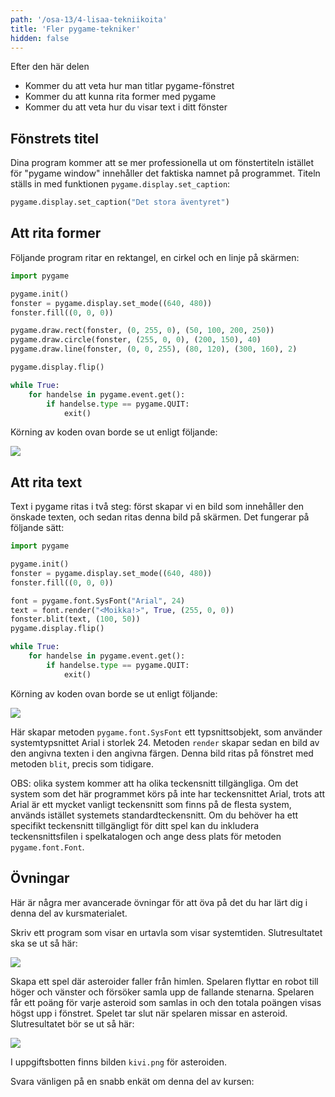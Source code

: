 ```yaml
---
path: '/osa-13/4-lisaa-tekniikoita'
title: 'Fler pygame-tekniker'
hidden: false
---
```


<text-box variant='learningObjectives' name='Inlärningsmål'>

Efter den här delen

- Kommer du att veta hur man titlar pygame-fönstret
- Kommer du att kunna rita former med pygame
- Kommer du att veta hur du visar text i ditt fönster

</text-box>

## Fönstrets titel

Dina program kommer att se mer professionella ut om fönstertiteln istället för "pygame window" innehåller det faktiska namnet på programmet. Titeln ställs in med funktionen `pygame.display.set_caption`:

```python
pygame.display.set_caption("Det stora äventyret")
```

## Att rita former

Följande program ritar en rektangel, en cirkel och en linje på skärmen:

```python
import pygame

pygame.init()
fonster = pygame.display.set_mode((640, 480))
fonster.fill((0, 0, 0))

pygame.draw.rect(fonster, (0, 255, 0), (50, 100, 200, 250))
pygame.draw.circle(fonster, (255, 0, 0), (200, 150), 40)
pygame.draw.line(fonster, (0, 0, 255), (80, 120), (300, 160), 2)

pygame.display.flip()

while True:
    for handelse in pygame.event.get():
        if handelse.type == pygame.QUIT:
            exit()
```

Körning av koden ovan borde se ut enligt följande:

<img src="pygame_kuviot.gif">

## Att rita text

Text i pygame ritas i två steg: först skapar vi en bild som innehåller den önskade texten, och sedan ritas denna bild på skärmen. Det fungerar på följande sätt:

```python
import pygame

pygame.init()
fonster = pygame.display.set_mode((640, 480))
fonster.fill((0, 0, 0))

font = pygame.font.SysFont("Arial", 24)
text = font.render("<Moikka!>", True, (255, 0, 0))
fonster.blit(text, (100, 50))
pygame.display.flip()

while True:
    for handelse in pygame.event.get():
        if handelse.type == pygame.QUIT:
            exit()
```

Körning av koden ovan borde se ut enligt följande:

<img src="pygame_teksti.gif">

Här skapar metoden `pygame.font.SysFont` ett typsnittsobjekt, som använder systemtypsnittet Arial i storlek 24. Metoden `render` skapar sedan en bild av den angivna texten i den angivna färgen. Denna bild ritas på fönstret med metoden `blit`, precis som tidigare.

OBS: olika system kommer att ha olika teckensnitt tillgängliga. Om det system som det här programmet körs på inte har teckensnittet Arial, trots att Arial är ett mycket vanligt teckensnitt som finns på de flesta system, används istället systemets standardteckensnitt. Om du behöver ha ett specifikt teckensnitt tillgängligt för ditt spel kan du inkludera teckensnittsfilen i spelkatalogen och ange dess plats för metoden `pygame.font.Font`.

## Övningar

Här är några mer avancerade övningar för att öva på det du har lärt dig i denna del av kursmaterialet. 

<programming-exercise name='Kello' tmcname='osa13-16_kello'>

Skriv ett program som visar en urtavla som visar systemtiden. Slutresultatet ska se ut så här:

<img src="pygame_kello.gif">

</programming-exercise>

<programming-exercise name='Asteroidit' tmcname='osa13-17_asteroidit'>

Skapa ett spel där asteroider faller från himlen. Spelaren flyttar en robot till höger och vänster och försöker samla upp de fallande stenarna. Spelaren får ett poäng för varje asteroid som samlas in och den totala poängen visas högst upp i fönstret. Spelet tar slut när spelaren missar en asteroid. Slutresultatet bör se ut så här:

<img src="pygame_asteroidit.gif">

I uppgiftsbotten finns bilden `kivi.png` för asteroiden.

</programming-exercise>


Svara vänligen på en snabb enkät om denna del av kursen:

<quiz id="d16c5c09-a375-57da-a51b-22470587f95d"></quiz>
